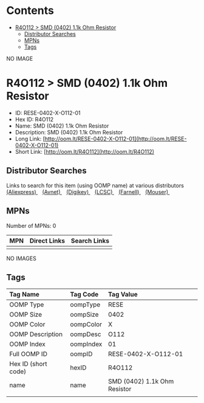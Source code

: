 



Contents
========

* [R4O112 > SMD (0402) 1.1k Ohm Resistor](#r4o112--smd-0402-11k-ohm-resistor)
	* [Distributor Searches](#distributor-searches)
	* [MPNs](#mpns)
	* [Tags](#tags)
  
NO IMAGE  
# R4O112 > SMD (0402) 1.1k Ohm Resistor

- ID: RESE-0402-X-O112-01
- Hex ID: R4O112
- Name: SMD (0402) 1.1k Ohm Resistor
- Description: SMD (0402) 1.1k Ohm Resistor
- Long Link: [http://oom.lt/RESE-0402-X-O112-01](http://oom.lt/RESE-0402-X-O112-01)
- Short Link: [http://oom.lt/R4O112](http://oom.lt/R4O112)

## Distributor Searches
  
Links to search for this item (using OOMP name) at various distributors  
[(Aliexpress) ](https://www.aliexpress.com/wholesale?SearchText=1117SMD+0402+1.1k+Ohm+Resistor)&nbsp;&nbsp;&nbsp;[(Avnet) ](https://www.avnet.com/shop/us/search/SMD+0402+1.1k+Ohm+Resistor)&nbsp;&nbsp;&nbsp;[(Digikey) ](https://www.digikey.co.uk/en/products/result?s=SMD+0402+1.1k+Ohm+Resistor)&nbsp;&nbsp;&nbsp;[(LCSC) ](https://www.lcsc.com/search?q=SMD+0402+1.1k+Ohm+Resistor)&nbsp;&nbsp;&nbsp;[(Farnell) ](https://uk.farnell.com/search?st=SMD+0402+1.1k+Ohm+Resistor)&nbsp;&nbsp;&nbsp;[(Mouser) ](https://www.mouser.com/c/?q=SMD+0402+1.1k+Ohm+Resistor)&nbsp;&nbsp;&nbsp;
## MPNs
  
Number of MPNs: 0  

|MPN|Direct Links|Search Links|
| :--- | :--- | :--- |
||||
  
NO IMAGES  
## Tags
  

|Tag Name|Tag Code|Tag Value|
| :--- | :--- | :--- |
|OOMP Type|oompType|RESE|
|OOMP Size|oompSize|0402|
|OOMP Color|oompColor|X|
|OOMP Description|oompDesc|O112|
|OOMP Index|oompIndex|01|
|Full OOMP ID|oompID|RESE-0402-X-O112-01|
|Hex ID (short code)|hexID|R4O112|
|name|name|SMD (0402) 1.1k Ohm Resistor|
||||
